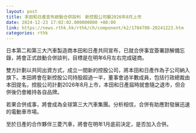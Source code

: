 ```yaml
---
layout: post
title: 本田和日產宣布啟動合併談判　新控股公司擬2026年8月上市
date: 2024-12-23 17:02:02.000000000 +08:00
link: https://news.rthk.hk/rthk/ch/component/k2/1784708-20241223.htm
categories: rthk
---
```


日本第二和第三大汽車製造商本田和日產共同宣布，已就合併事宜簽署諒解備忘錄，將會正式啟動合併談判，目標是在明年6月左右完成磋商。

雙方計劃以共同出資方式，成立一間新的控股公司，將本田和日產作為子公司納入旗下。本田將會在新控股公司持股超過一半，董事會過半數成員，包括行政總裁由本田提名，控股公司計劃2026年8月上市，本田和日產屆時就會隨之退市，但合併後仍會維持各自品牌。

若果合併成事，將會成為全球第三大汽車集團。分析相信，合併有助應對發展迅速的電動車市場。

至於日產的合作夥伴三菱汽車，將會在明年1月底前決定，是否加入合併。
